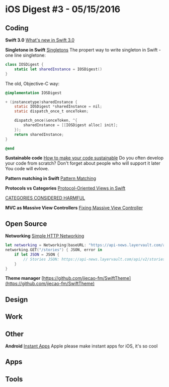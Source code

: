 iOS Digest #3 - 05/15/2016
=======================

## Coding
**Swift 3.0**
[What's new in Swift 3.0](https://www.hackingwithswift.com/swift3)

**Singletone in Swift**
[Singletons](https://thatthinginswift.com/singletons/)
The propert way to write singleton in Swift - one line singletone:
```Swift
class IOSDigest {
    static let sharedInstance = IOSDigest()
}
```

The old, Objective-C way:
```Objective-C
@implementation IOSDigest

+ (instancetype)sharedInstance {
    static IOSDigest *sharedInstance = nil;
    static dispatch_once_t onceToken;

    dispatch_once(&onceToken, ^{
        sharedInstance = [[IOSDigest alloc] init];
    });
    return sharedInstance;
}

@end
```

**Sustainable code**
[How to make your code sustainable](https://vimeo.com/138774243)
Do you often develop your code from scratch? Don't forget about people who will support it later
You code will evlove. 

**Pattern matching in Swift**
[Pattern Matching](http://alisoftware.github.io/swift/pattern-matching/2016/03/27/pattern-matching-1)

**Protocols vs Categories**
[Protocol-Oriented Views in Swift](https://www.natashatherobot.com/protocol-oriented-views-in-swift)

[CATEGORIES CONSIDERED HARMFUL](http://www.catehuston.com/blog/2016/02/04/categories-considered-harmful/)

**MVC as Massive View Controllers**
[Fixing Massive View Controller](http://clean-swift.com/clean-swift-ios-architecture/)


## Open Source
**Networking**
[Simple HTTP Networking](https://github.com/3lvis/Networking)
```Swift
let networking = Networking(baseURL: "https://api-news.layervault.com/api/v2")
networking.GET("/stories") { JSON, error in
    if let JSON = JSON {
        // Stories JSON: https://api-news.layervault.com/api/v2/stories
    }
}
```

**Theme manager**
[https://github.com/jiecao-fm/SwiftTheme](https://github.com/jiecao-fm/SwiftTheme)

## Design

## Work

## Other
**Android**
[Instant Apps](https://developer.android.com/topic/instant-apps/index.html)
Apple please make instant apps for iOS, it's so cool

## Apps

## Tools 


